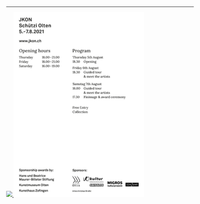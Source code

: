 <hr>
<a href="images/flyers/JKON2021_Flyer_EN-1.png">
	<img src="images/flyers/JKON2021_Flyer_EN-1.png" width="350" />
</a>
<a href="images/flyers/JKON2021_Flyer_EN-2.png">
	<img src="images/flyers/JKON2021_Flyer_EN-2.png" width="350" />
</a>
